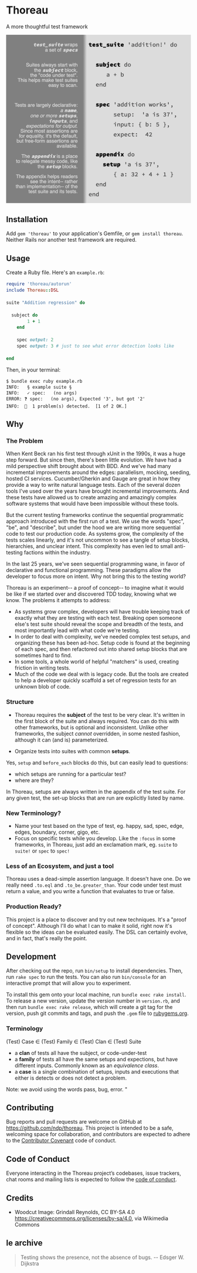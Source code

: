 
# Thoreau

A more thoughtful test framework

![alt text](docs/thoreau-sample-annotated.png "Example test case using Thoreau")

## Installation

Add `gem 'thoreau'` to your application's Gemfile, or `gem install thoreau`. Neither Rails nor another test framework are required.

## Usage

Create a Ruby file. Here's an `example.rb`:

```ruby
require 'thoreau/autorun'
include Thoreau::DSL

suite "Addition regression" do
    
  subject do
        1 + 1
    end

    spec output: 2
    spec output: 3 # just to see what error detection looks like

end
```
Then, in your terminal:
```shell
$ bundle exec ruby example.rb 
INFO:   § example suite §
INFO:   ✓ spec:   (no args)
ERROR: ❓ spec:   (no args), Expected '3', but got '2'
INFO:  🛑  1 problem(s) detected.  [1 of 2 OK.]
```

## Why

### The Problem

When Kent Beck ran his first test through xUnit in the 1990s, it was a huge step forward. But since then, there's been little evolution. We have had a mild perspective
shift brought about with BDD. And we've had many incremental improvements around the edges: parallelism, mocking, seeding, hosted CI services. Cucumber/Gherkin and Gauge are great in how they provide a way to write natural language tests. Each of the several dozen tools I've used over the years have brought incremental improvements. And these tests have allowed us to create amazing and amazingly complex software systems that would have been impossible without these tools.

But the current testing frameworks continue the sequential programmatic approach introduced with the first run of a test. We use the words "spec", "be", and "describe", but under the hood we are writing more sequential code to test our production code. As systems grow, the complexity of the tests scales linearly, and it's not uncommon to see a tangle of setup blocks, hierarchies, and unclear intent. This complexity has even led to small anti-testing factions within the industry.

In the last 25 years, we've seen sequential programming wane, in favor of declarative and functional programming. These paradigms allow the developer to focus more on intent. Why not bring this to the testing world?

Thoreau is an experiment-- a proof of concept-- to imagine what it would be like if we started over and discovered TDD today, knowing what we know. The problems it attempts to address:
* As systems grow complex, developers will have trouble keeping track of exactly what they are testing with each test. Breaking open someone else's test suite should reveal the scope and breadth of the tests, and most importantly lead with what code we're testing.
* In order to deal with complexity, we've needed complex test setups, and organizing these has been ad-hoc. Setup code is found at the beginning of each spec, and then refactored out into shared setup blocks that are sometimes hard to find.
* In some tools, a whole world of helpful "matchers" is used, creating friction in writing tests. 
* Much of the code we deal with is legacy code. But the tools are created to help a developer quickly scaffold a set of regression tests for an unknown blob of code.

### Structure

* Thoreau requires the **subject** of the test to be very clear. It's written in the first block of the suite and always
  required. You can do this with other frameworks, but is optional and inconsistent. Unlike other frameworks, the
  subject _cannot_ overridden, in some nested fashion, although it can (and is) parameterized.

* Organize tests into suites with common **setups**.

Yes, `setup` and `before_each` blocks do this, but can easily lead to questions:

- which setups are running for a particular test?
- where are they?

In Thoreau, setups are always written in the appendix of the test suite. For any given test, the set-up blocks that are
run are explicitly listed by name.

### New Terminology?

* Name your test based on the type of test, eg. happy, sad, spec, edge, edges, boundary, corner, gigo, etc.
* Focus on specific tests while you develop. Like the `:focus` in some frameworks, in Thoreau, just add an exclamation
  mark, eg. `suite` to `suite!` or `spec` to `spec!`

### Less of an Ecosystem, and just a tool

Thoreau uses a dead-simple assertion language. It doesn't have one. Do we really need `.to.eql` and `.to_be.greater_than`.
  Your code under test must return a value, and you write a function that evaluates to true or false.

### Production Ready?

This project is a place to discover and try out new techniques. It's a "proof of concept". Although I'll do what I can
to make it solid, right now it's flexible so the ideas can be evaluated easily. The DSL can certainly evolve, and in
fact, that's really the point.

## Development

After checking out the repo, run `bin/setup` to install dependencies. Then, run `rake spec` to run the tests. You can
also run `bin/console` for an interactive prompt that will allow you to experiment.

To install this gem onto your local machine, run `bundle exec rake install`. To release a new version, update the
version number in `version.rb`, and then run `bundle exec rake release`, which will create a git tag for the version,
push git commits and tags, and push the `.gem` file to [rubygems.org](https://rubygems.org).

### Terminology

(Test) Case ∈ (Test) Family ∈ (Test) Clan ∈ (Test) Suite

* a **clan** of tests all have the subject, or code-under-test
* a **family** of tests all have the same setups and expections, but have different inputs. Commonly known as an *equivalence class*.
* a **case** is a single combination of setups, inputs and executions that either is detects or does not detect a problem.

Note: we avoid using the words pass, bug, error. "

## Contributing

Bug reports and pull requests are welcome on GitHub at https://github.com/ndp/thoreau. This project is intended to be a
safe, welcoming space for collaboration, and contributors are expected to adhere to
the [Contributor Covenant](http://contributor-covenant.org) code of conduct.

## Code of Conduct

Everyone interacting in the Thoreau project’s codebases, issue trackers, chat rooms and mailing lists is expected to
follow the [code of conduct](https://github.com/ndp/thoreau/blob/master/CODE_OF_CONDUCT.md).

## Credits

* Woodcut Image: Grindall Reynolds, CC BY-SA 4.0 <https://creativecommons.org/licenses/by-sa/4.0>, via Wikimedia Commons


## le archive

> Testing shows the presence, not the absence of bugs. -- Edsger W. Dijkstra
